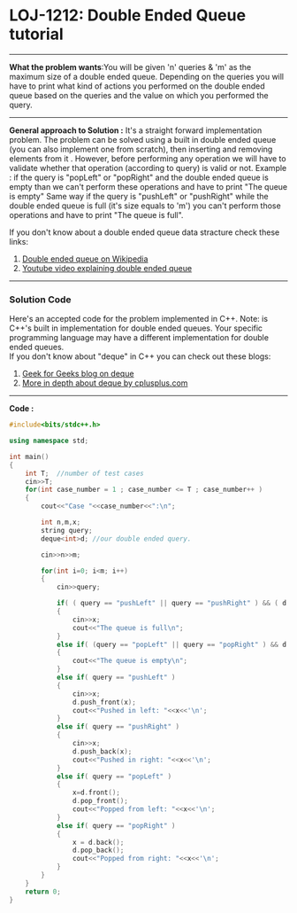# LOJ-1212: Double Ended Queue tutorial
---
**What the problem wants**:You will be given 'n' queries & 'm' as the maximum size of a double ended queue. Depending on the queries you will have to print what kind of actions you performed on the double ended queue based on the queries and the value on which you performed the query.

---
**General approach to Solution :** It's a straight forward implementation problem. The problem can be solved using a built in double ended queue (you can also implement one from scratch), then inserting and removing elements from it . However, before performing any operation we will have to validate whether that operation (according to query) is valid or not.
Example : if the query is "popLeft" or "popRight" and the double ended queue is empty than we can't perform these operations and have to print "The queue is empty"
Same way if the query is "pushLeft" or "pushRight" while the double ended queue is full (it's size equals to 'm') you can't perform those operations and have to print "The queue is full".

If you don't know about a double ended queue data stracture check these links:
1. [Double ended queue on Wikipedia](https://en.wikipedia.org/wiki/Double-ended_queue)
2. [Youtube video explaining double ended queue](https://www.youtube.com/watch?v=j3rvizohd0I)
---
### Solution Code

Here's an accepted code for the problem implemented in C++.
Note: <deque> is C++'s built in implementation for double ended queues. Your specific programming language may have a different implementation for double ended queues.   
If you don't know about "deque" in C++ you can check out these blogs:
1. [Geek for Geeks blog on deque](https://www.geeksforgeeks.org/deque-cpp-stl/)
2. [More in depth about deque by cplusplus.com](https://www.cplusplus.com/reference/deque/deque/)
---
**Code :**

```cpp
#include<bits/stdc++.h>

using namespace std;

int main()
{
    int T;  //number of test cases
    cin>>T;
    for(int case_number = 1 ; case_number <= T ; case_number++ )
    {
        cout<<"Case "<<case_number<<":\n";

        int n,m,x;
        string query;
        deque<int>d; //our double ended query.

        cin>>n>>m;

        for(int i=0; i<m; i++)
        {
            cin>>query;

            if( ( query == "pushLeft" || query == "pushRight" ) && ( d.size()>=n ) ) //checking if the double ended queue is full.
            {
                cin>>x;
                cout<<"The queue is full\n";
            }
            else if( (query == "popLeft" || query == "popRight" ) && d.size() == 0 ) //checking if the double ended queue is empty.
            {
                cout<<"The queue is empty\n";
            }
            else if( query == "pushLeft" )
            {
                cin>>x;
                d.push_front(x);
                cout<<"Pushed in left: "<<x<<'\n';
            }
            else if( query == "pushRight" )
            {
                cin>>x;
                d.push_back(x);
                cout<<"Pushed in right: "<<x<<'\n';
            }
            else if( query == "popLeft" )
            {
                x=d.front();
                d.pop_front();
                cout<<"Popped from left: "<<x<<'\n';
            }
            else if( query == "popRight" )
            {
                x = d.back();
                d.pop_back();
                cout<<"Popped from right: "<<x<<'\n';
            }
        }
    }
    return 0;
}
```     
